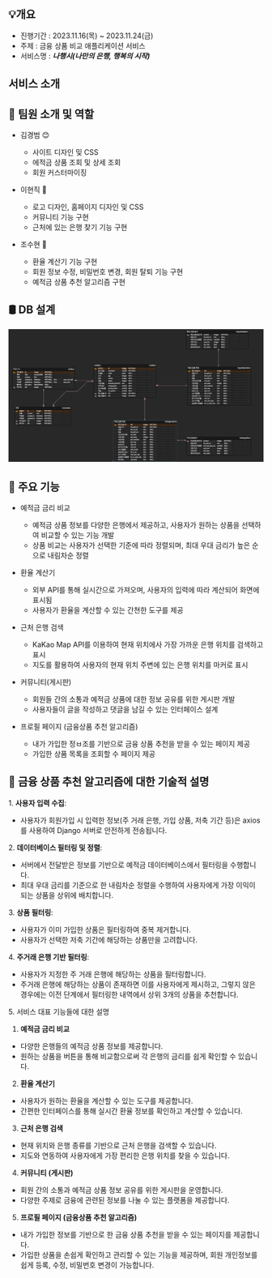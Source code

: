 ## 💡개요

- 진행기간 : 2023.11.16(목) ~ 2023.11.24(금)
- 주제 : 금융 상품 비교 애플리케이션 서비스
- 서비스명 : ***나행시(나만의 은행, 행복의 시작)***


## 서비스 소개



## 👨 팀원 소개 및 역할

- 김경범 😊
  - 사이트 디자인 및 CSS
  - 에적금 상품 조회 및 상세 조회
  - 회원 커스터마이징

- 이현직 🙂
  - 로고 디자인, 홈페이지 디자인 및 CSS
  - 커뮤니티 기능 구현
  - 근처에 있는 은행 찾기 기능 구현

- 조수현 🤗
  - 환율 계산기 기능 구현
  - 회원 정보 수정, 비밀번호 변경, 회원 탈퇴 기능 구현
  - 예적금 상품 추천 알고리즘 구현


## 🛢️ DB 설계
![Alt text](image.png)


## 💪 주요 기능

- 예적금 금리 비교
  - 예적금 상품 정보를 다양한 은행에서 제공하고, 사용자가 원하는 상품을 선택하여 비교할 수 있는 기능 개발
  - 상품 비교는 사용자가 선택한 기준에 따라 정렬되며, 최대 우대 금리가 높은 순으로 내림차순 정렬


- 환율 계산기
  - 외부 API를 통해 실시간으로 가져오며, 사용자의 입력에 따라 계산되어 화면에 표시됨
  - 사용자가 환율을 계산할 수 있는 간쳔한 도구를 제공


- 근처 은행 검색
  - KaKao Map API를 이용하여 현재 위치에사 가장 가까운 은행 위치를 검색하고 표시
  - 지도를 활용하여 사용자의 현재 위치 주변에 있는 은행 위치를 마커로 표시


- 커뮤니티(게시판)
  - 회원들 간의 소통과 예적금 상품에 대한 정보 공유를 위한 게시판 개발
  - 사용자들이 글을 작성하고 댓글을 남길 수 있는 인터페이스 설계


- 프로필 페이지 (금융상품 추천 알고리즘)
  - 내가 가입한 정ㅂ조를 기반으로 금융 상품 추천을 받을 수 있는 페이지 제공
  - 가입한 상품 목록을 조회할 수 페이지 제공



## 📝 금융 상품 추천 알고리즘에 대한 기술적 설명

1\. **사용자 입력 수집**:

-   사용자가 회원가입 시 입력한 정보(주 거래 은행, 가입 상품, 저축 기간 등)은 axios를 사용하여 Django 서버로 안전하게 전송됩니다.

2\. **데이터베이스 필터링 및 정렬**:

-   서버에서 전달받은 정보를 기반으로 예적금 데이터베이스에서 필터링을 수행합니다.
-   최대 우대 금리를 기준으로 한 내림차순 정렬을 수행하여 사용자에게 가장 이익이 되는 상품을 상위에 배치합니다.

3\. **상품 필터링**:

-   사용자가 이미 가입한 상품은 필터링하여 중복 제거합니다.
-   사용자가 선택한 저축 기간에 해당하는 상품만을 고려합니다.

4\. **주거래 은행 기반 필터링**:

-   사용자가 지정한 주 거래 은행에 해당하는 상품을 필터링합니다.
-   주거래 은행에 해당하는 상품이 존재하면 이를 사용자에게 제시하고, 그렇지 않은 경우에는 이전 단계에서 필터링한 내역에서 상위 3개의 상품을 추천합니다.

5\. 서비스 대표 기능들에 대한 설명

1) **예적금 금리 비교**

-   다양한 은행들의 예적금 상품 정보를 제공합니다.
-   원하는 상품을 버튼을 통해 비교함으로써 각 은행의 금리를 쉽게 확인할 수 있습니다.

2) **환율 계산기**

-   사용자가 원하는 환율을 계산할 수 있는 도구를 제공합니다.
-   간편한 인터페이스를 통해 실시간 환율 정보를 확인하고 계산할 수 있습니다.

3) **근처 은행 검색**

-   현재 위치와 은행 종류를 기반으로 근처 은행을 검색할 수 있습니다.
-   지도와 연동하여 사용자에게 가장 편리한 은행 위치를 찾을 수 있습니다.

4) **커뮤니티 (게시판)**

-   회원 간의 소통과 예적금 상품 정보 공유를 위한 게시판을 운영합니다.
-   다양한 주제로 금융에 관련된 정보를 나눌 수 있는 플랫폼을 제공합니다.

5) **프로필 페이지 (금융상품 추천 알고리즘)**

-   내가 가입한 정보를 기반으로 한 금융 상품 추천을 받을 수 있는 페이지를 제공합니다.
-   가입한 상품을 손쉽게 확인하고 관리할 수 있는 기능을 제공하며, 회원 개인정보를 쉽게 등록, 수정, 비밀번호 변경이 가능합니다.

